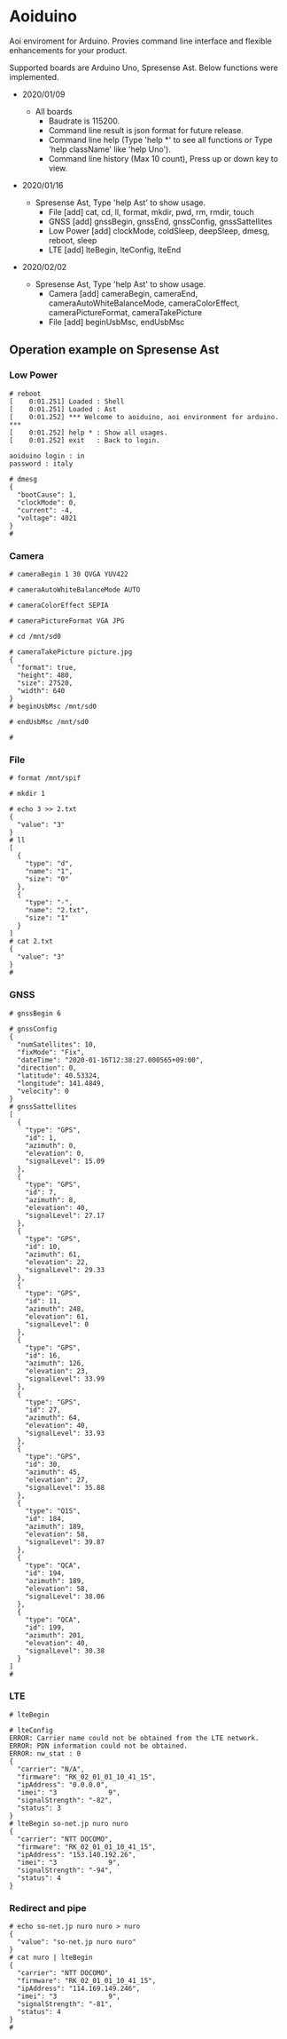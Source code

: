 # Aoiduino
Aoi enviroment for Arduino. Provies command line interface and flexible enhancements for your product.

Supported boards are Arduino Uno, Spresense Ast. Below functions were implemented.

- 2020/01/09
  - All boards
    - Baudrate is 115200.
    - Command line result is json format for future release.
    - Command line help (Type 'help *' to see all functions or Type 'help className' like 'help Uno').
    - Command line history (Max 10 count), Press up or down key to view.

- 2020/01/16
  - Spresense Ast, Type 'help Ast' to show usage.
    - File      [add] cat, cd, ll, format, mkdir, pwd, rm, rmdir, touch
    - GNSS      [add] gnssBegin, gnssEnd, gnssConfig, gnssSattellites
    - Low Power [add] clockMode, coldSleep, deepSleep, dmesg, reboot, sleep
    - LTE       [add] lteBegin, lteConfig, lteEnd

- 2020/02/02
  - Spresense Ast, Type 'help Ast' to show usage.
    - Camera    [add] cameraBegin, cameraEnd, cameraAutoWhiteBalanceMode, cameraColorEffect, cameraPictureFormat, cameraTakePicture
    - File      [add] beginUsbMsc, endUsbMsc

## Operation example on Spresense Ast

### Low Power
```
# reboot
[    0:01.251] Loaded : Shell
[    0:01.251] Loaded : Ast
[    0:01.252] *** Welcome to aoiduino, aoi environment for arduino. ***
[    0:01.252] help * : Show all usages.
[    0:01.252] exit   : Back to login.

aoiduino login : in
password : italy

# dmesg
{
  "bootCause": 1,
  "clockMode": 0,
  "current": -4,
  "voltage": 4021
}
# 
```

### Camera
```
# cameraBegin 1 30 QVGA YUV422

# cameraAutoWhiteBalanceMode AUTO

# cameraColorEffect SEPIA

# cameraPictureFormat VGA JPG

# cd /mnt/sd0

# cameraTakePicture picture.jpg
{
  "format": true,
  "height": 480,
  "size": 27520,
  "width": 640
}
# beginUsbMsc /mnt/sd0

# endUsbMsc /mnt/sd0

#
```

### File
```
# format /mnt/spif

# mkdir 1

# echo 3 >> 2.txt
{
  "value": "3"
}
# ll
[
  {
    "type": "d",
    "name": "1",
    "size": "0"
  },
  {
    "type": "-",
    "name": "2.txt",
    "size": "1"
  }
]
# cat 2.txt
{
  "value": "3"
}
# 
```

### GNSS
```
# gnssBegin 6

# gnssConfig
{
  "numSatellites": 10,
  "fixMode": "Fix",
  "dateTime": "2020-01-16T12:38:27.000565+09:00",
  "direction": 0,
  "latitude": 40.53324,
  "longitude": 141.4849,
  "velocity": 0
}
# gnssSattellites
[
  {
    "type": "GPS",
    "id": 1,
    "azimuth": 0,
    "elevation": 0,
    "signalLevel": 15.09
  },
  {
    "type": "GPS",
    "id": 7,
    "azimuth": 8,
    "elevation": 40,
    "signalLevel": 27.17
  },
  {
    "type": "GPS",
    "id": 10,
    "azimuth": 61,
    "elevation": 22,
    "signalLevel": 29.33
  },
  {
    "type": "GPS",
    "id": 11,
    "azimuth": 248,
    "elevation": 61,
    "signalLevel": 0
  },
  {
    "type": "GPS",
    "id": 16,
    "azimuth": 126,
    "elevation": 23,
    "signalLevel": 33.99
  },
  {
    "type": "GPS",
    "id": 27,
    "azimuth": 64,
    "elevation": 40,
    "signalLevel": 33.93
  },
  {
    "type": "GPS",
    "id": 30,
    "azimuth": 45,
    "elevation": 27,
    "signalLevel": 35.88
  },
  {
    "type": "Q1S",
    "id": 184,
    "azimuth": 189,
    "elevation": 58,
    "signalLevel": 39.87
  },
  {
    "type": "QCA",
    "id": 194,
    "azimuth": 189,
    "elevation": 58,
    "signalLevel": 38.06
  },
  {
    "type": "QCA",
    "id": 199,
    "azimuth": 201,
    "elevation": 40,
    "signalLevel": 30.38
  }
]
# 
```

### LTE
```
# lteBegin

# lteConfig
ERROR: Carrier name could not be obtained from the LTE network.
ERROR: PDN information could not be obtained.
ERROR: nw_stat : 0
{
  "carrier": "N/A",
  "firmware": "RK_02_01_01_10_41_15",
  "ipAddress": "0.0.0.0",
  "imei": "3             9",
  "signalStrength": "-82",
  "status": 3
}
# lteBegin so-net.jp nuro nuro
{
  "carrier": "NTT DOCOMO",
  "firmware": "RK_02_01_01_10_41_15",
  "ipAddress": "153.140.192.26",
  "imei": "3             9",
  "signalStrength": "-94",
  "status": 4
}
```

### Redirect and pipe
```
# echo so-net.jp nuro nuro > nuro
{
  "value": "so-net.jp nuro nuro"
}
# cat nuro | lteBegin
{
  "carrier": "NTT DOCOMO",
  "firmware": "RK_02_01_01_10_41_15",
  "ipAddress": "114.169.149.246",
  "imei": "3             9",
  "signalStrength": "-81",
  "status": 4
}
# 
```
